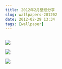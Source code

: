 ```yaml
---
title: 2012年2月壁纸分享
slug: wallpapers-201202
date: 2012-02-29 13:34
tags: [wallpaper]
---
```


<a href="http://technology.desktopnexus.com/wallpaper/975143/"><img src="http://static.desktopnexus.com/thumbnails/975143-bigthumbnail.jpg" border="0" alt="" /></a>

<a href="http://nature.desktopnexus.com/wallpaper/983764/"><img src="http://static.desktopnexus.com/thumbnails/983764-bigthumbnail.jpg" border="0"></a>

<a href="http://abstract.desktopnexus.com/wallpaper/984126/"><img src="http://static.desktopnexus.com/thumbnails/984126-bigthumbnail.jpg" border="0"></a>

<a href="http://videogames.desktopnexus.com/wallpaper/983833/"><img src="http://static.desktopnexus.com/thumbnails/983833-bigthumbnail.jpg" border="0"></a>

<a href="http://abstract.desktopnexus.com/wallpaper/981004/"><img src="http://static.desktopnexus.com/thumbnails/981004-bigthumbnail.jpg" border="0" alt="" /></a>

<a href="http://abstract.desktopnexus.com/wallpaper/980715/"><img src="http://static.desktopnexus.com/thumbnails/980715-bigthumbnail.jpg" border="0" alt="" /></a>

<a href="http://nature.desktopnexus.com/wallpaper/980813/"><img src="http://static.desktopnexus.com/thumbnails/980813-bigthumbnail.jpg" border="0" alt="" /></a>

<a href="http://abstract.desktopnexus.com/wallpaper/980962/"><img src="http://static.desktopnexus.com/thumbnails/980962-bigthumbnail.jpg" border="0" alt="" /></a>

<a href="http://animals.desktopnexus.com/wallpaper/980735/"><img src="http://static.desktopnexus.com/thumbnails/980735-bigthumbnail.jpg" border="0" alt="" /></a>

<a href="http://nature.desktopnexus.com/wallpaper/980661/"><img src="http://static.desktopnexus.com/thumbnails/980661-bigthumbnail.jpg" border="0" alt="" /></a>

<a href="http://nature.desktopnexus.com/wallpaper/980762/"><img src="http://static.desktopnexus.com/thumbnails/980762-bigthumbnail.jpg" border="0" alt="" /></a>

<a href="http://videogames.desktopnexus.com/wallpaper/950879/"><img src="http://static.desktopnexus.com/thumbnails/950879-bigthumbnail.jpg" border="0" alt="" /></a>

<a href="http://videogames.desktopnexus.com/wallpaper/956511/"><img src="http://static.desktopnexus.com/thumbnails/956511-bigthumbnail.jpg" border="0" alt="" /></a>

<a href="http://anime.desktopnexus.com/wallpaper/981123/"><img src="http://static.desktopnexus.com/thumbnails/981123-bigthumbnail.jpg" border="0" alt="" /></a>

<a href="http://videogames.desktopnexus.com/wallpaper/964424/"><img src="http://static.desktopnexus.com/thumbnails/964424-bigthumbnail.jpg" border="0" alt="" /></a>

<a href="http://videogames.desktopnexus.com/wallpaper/976367/"><img src="http://static.desktopnexus.com/thumbnails/976367-bigthumbnail.jpg" border="0" alt="" /></a>

<a href="http://videogames.desktopnexus.com/wallpaper/963586/"><img src="http://static.desktopnexus.com/thumbnails/963586-bigthumbnail.jpg" border="0" alt="" /></a>

<a href="http://videogames.desktopnexus.com/wallpaper/952417/"><img src="http://static.desktopnexus.com/thumbnails/952417-bigthumbnail.jpg" border="0" alt="" /></a>

<a href="http://entertainment.desktopnexus.com/wallpaper/974170/"><img src="http://static.desktopnexus.com/thumbnails/974170-bigthumbnail.jpg" border="0" alt="" /></a>

<a href="http://entertainment.desktopnexus.com/wallpaper/973036/"><img src="http://static.desktopnexus.com/thumbnails/973036-bigthumbnail.jpg" border="0" alt="" /></a>

<a href="http://technology.desktopnexus.com/wallpaper/978167/"><img src="http://static.desktopnexus.com/thumbnails/978167-bigthumbnail.jpg" border="0" alt="" /></a>

<a href="http://technology.desktopnexus.com/wallpaper/974090/"><img src="http://static.desktopnexus.com/thumbnails/974090-bigthumbnail.jpg" border="0" alt="" /></a>

<a href="http://technology.desktopnexus.com/wallpaper/948181/"><img src="http://static.desktopnexus.com/thumbnails/948181-bigthumbnail.jpg" border="0" alt="" /></a>

<a href="http://animals.desktopnexus.com/wallpaper/968241/"><img src="http://static.desktopnexus.com/thumbnails/968241-bigthumbnail.jpg" border="0" alt="" /></a>

<a href="http://technology.desktopnexus.com/wallpaper/962851/"><img src="http://static.desktopnexus.com/thumbnails/962851-bigthumbnail.jpg" border="0" alt="" /></a>

<a href="http://people.desktopnexus.com/wallpaper/975206/"><img src="http://static.desktopnexus.com/thumbnails/975206-bigthumbnail.jpg" border="0" alt="" /></a>

<a href="http://people.desktopnexus.com/wallpaper/975779/"><img src="http://static.desktopnexus.com/thumbnails/975779-bigthumbnail.jpg" border="0" alt="" /></a>

<a href="http://animals.desktopnexus.com/wallpaper/968011/"><img src="http://static.desktopnexus.com/thumbnails/968011-bigthumbnail.jpg" border="0" alt="" /></a>

<a href="http://nature.desktopnexus.com/wallpaper/979238/"><img src="http://static.desktopnexus.com/thumbnails/979238-bigthumbnail.jpg" border="0" alt="" /></a>

<a href="http://animals.desktopnexus.com/wallpaper/958048/"><img src="http://static.desktopnexus.com/thumbnails/958048-bigthumbnail.jpg" border="0" alt="" /></a>

<a href="http://animals.desktopnexus.com/wallpaper/958798/"><img src="http://static.desktopnexus.com/thumbnails/958798-bigthumbnail.jpg" border="0" alt="" /></a>

<a href="http://anime.desktopnexus.com/wallpaper/958131/"><img src="http://static.desktopnexus.com/thumbnails/958131-bigthumbnail.jpg" border="0" alt="" /></a>

<a href="http://anime.desktopnexus.com/wallpaper/979125/"><img src="http://static.desktopnexus.com/thumbnails/979125-bigthumbnail.jpg" border="0" alt="" /></a>

<a href="http://abstract.desktopnexus.com/wallpaper/977833/"><img src="http://static.desktopnexus.com/thumbnails/977833-bigthumbnail.jpg" border="0" alt="" /></a>

<a href="http://anime.desktopnexus.com/wallpaper/978902/"><img src="http://static.desktopnexus.com/thumbnails/978902-bigthumbnail.jpg" border="0" alt="" /></a>

<a href="http://people.desktopnexus.com/wallpaper/978754/"><img src="http://static.desktopnexus.com/thumbnails/978754-bigthumbnail.jpg" border="0" alt="" /></a>

